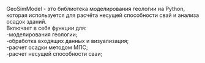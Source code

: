 GeoSimModel - это библиотека моделирования геологии на Python,  
которая используется для расчёта несущей способности свай и анализа осадок зданий.  
Включает в себя функции для:   
-моделирования геологии;  
-обработка входящих данных и визуализация;  
-расчет осадки методом МПС;  
-расчет несущей способности сваи;    
